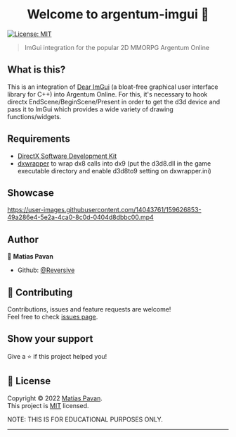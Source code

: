 <h1 align="center">Welcome to argentum-imgui 👋</h1>
<p>
  <a href="https://opensource.org/licenses/MIT" target="_blank">
    <img alt="License: MIT" src="https://img.shields.io/badge/License-MIT-yellow.svg" />
  </a>
</p>

> ImGui integration for the popular 2D MMORPG Argentum Online
## What is this?
This is an integration of [Dear ImGui](https://github.com/ocornut/imgui) (a bloat-free graphical user interface library for C++) into Argentum Online. For this, it's necessary to hook directx EndScene/BeginScene/Present in order to get the d3d device and pass it to ImGui which provides a wide variety of drawing functions/widgets.  
## Requirements
- [DirectX Software Development Kit](https://www.microsoft.com/en-us/download/details.aspx?id=6812)
- [dxwrapper](https://github.com/elishacloud/dxwrapper) to wrap dx8 calls into dx9 (put the d3d8.dll in the game executable directory and enable d3d8to9 setting on dxwrapper.ini)
## Showcase



https://user-images.githubusercontent.com/14043761/159626853-49a286e4-5e2a-4ca0-8c0d-0404d8dbbc00.mp4



## Author

👤 **Matias Pavan**

* Github: [@Reversive](https://github.com/Reversive)

## 🤝 Contributing

Contributions, issues and feature requests are welcome!<br />Feel free to check [issues page](https://github.com/Reversive/argentum-imgui/issues). 

## Show your support

Give a ⭐️ if this project helped you!

## 📝 License

Copyright © 2022 [Matias Pavan](https://github.com/Reversive).<br />
This project is [MIT](https://opensource.org/licenses/MIT) licensed.

NOTE: THIS IS FOR EDUCATIONAL PURPOSES ONLY.
***
